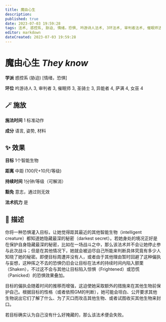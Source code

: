 ```yaml
---
title: 魔由心生
description: 
published: true
date: 2023-07-03 19:59:28
tags: 法术, 惑控系, 胁迫, 情绪，恐惧, 吟游诗人法术, 3环法术, 审判者法术, 催眠师法术, 圣骑士法术, 异能者法术, 4环法术, 萨满法术, 女巫法术
editor: markdown
dateCreated: 2023-07-03 19:59:28
---
```


# **魔由心生** *They know*

**学派** 惑控系 (胁迫) \[情绪，恐惧\] 

**环位** 吟游诗人 3, 审判者 3, 催眠师 3, 圣骑士 3, 异能者 4, 萨满 4, 女巫 4

## 🪄 施放

**施法时间** 1 标准动作

**成分** 语言, 姿势, 材料

## ✨ 效果 

**目标** 1个智能生物 

**距离** 中距 (100尺+10尺/等级)  

**持续时间** 1分钟/等级（可解消） 

**豁免** 意志，通过则无效

**法术抗力** 是

## 📖 描述

你将一种恐惧灌入目标，让她觉得距其最近的其他智能生物（intelligent creature）都知道她隐藏最深的秘密（darkest secret）。若她身处的境况正好是在保护自身隐藏最深的秘密，比如在一场战斗之中，那么该法术并不会让她停止参与此次战斗；但是在其他情况下，她就会被迫尽自己所能来判断具体究竟有多少人知晓了她的秘密。即便目标周遭并没有人，或者由于其他理由暂时回避了这种偏执与妄想，这种挥之不去的恐惧仍旧会让目标在法术的持续时间内陷入颤栗（Shaken），不过这不会与其他让目标陷入惊惧（Frightened）或恐慌（Panicked）的恐惧效果叠加。

目标的偏执会随着时间的推移而增强，这迫使她采取额外的措施来在其他生物前保护自己。根据目标的性格（或者依照GM的判断），她可能会坦白、公开要求其他生物说出它们了解了什么、为了灭口而攻击其他生物、或者试图收买其他生物来封口。

若目标确实认为自己没有什么好掩藏的，那么该法术便会失败。
    